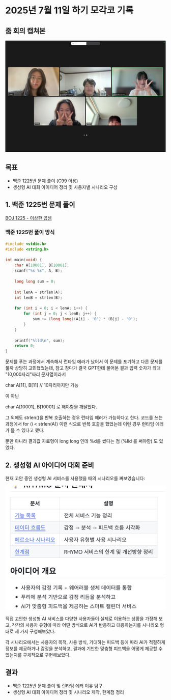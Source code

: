 # 2025년 7월 11일 하기 모각코 기록

## 줌 회의 캡쳐본

![줌 회의 캡처](https://github.com/wwwishcom/25Mogakko_Summer-session/blob/main/image/KakaoTalk_20250711_162745175_01.jpg?raw=true)


## 목표
- 백준 1225번 문제 풀이 (C99 이용)
- 생성형 AI 대회 아이디어 정리 및 사용자별 시나리오 구성

## 1. 백준 1225번 문제 풀이

[BOJ 1225 - 이상한 곱셈](https://www.acmicpc.net/problem/1225)


### 백준 1225번 풀이 방식

```c
#include <stdio.h>
#include <string.h>

int main(void) {
    char A[10001], B[10001];
    scanf("%s %s", A, B);

    long long sum = 0;

    int lenA = strlen(A);
    int lenB = strlen(B);

    for (int i = 0; i < lenA; i++) {
        for (int j = 0; j < lenB; j++) {
            sum += (long long)(A[i] - '0') * (B[j] - '0');
        }
    }

    printf("%lld\n", sum);
    return 0;
}

```

문제를 푸는 과정에서 계속해서 런타임 에러가 났어서 이 문제를 포기하고 다른 문제를 풀까 상당히 고민했었는데, 참고 참다가 결국 GPT한테 물어본 결과 입력 숫자가 최대 "10,000자리"짜리 문자열이라서

char A[11], B[11] // 10자리까지만 가능

이 아닌

char A[10001], B[10001] 로 해야함을 깨달았다. 

그 외에도 strlen()을 반복 호출하는 경우 런타임 에러가 가능하다고 한다.
코드를 쓰는 과정에서 for (i < strlen(A)) 이런 식으로 반복 호출을 했었는데 이런 경우 런타임 에러가 뜰 수 있다고 했다.

뿐만 아니라 결과값 자료형이 long long 인데 %d를 썼다는 점 (%lld 를 써야함) 도 있었다.


## 2. 생성형 AI 아이디어 대회 준비

현재 고안 중인 생성형 AI 서비스를 사용했을 때의 시나리오를 짜보았습니다:

![대회 준비 과정 중 일부](https://github.com/wwwishcom/25Mogakko_Summer-session/blob/main/image/screenshot.png?raw=true)

직접 고안한 생성형 AI 서비스를 다양한 사용자들이 실제로 이용하는 상황을 가정해 보고, 
각각의 사용자 유형에 따라 어떤 방식으로 AI가 반응하고 대응하는지를 시나리오 형태로 세 가지 구성해보았다.

각 시나리오에서는 사용자의 목적, 사용 방식, 기대하는 피드백 등에 따라 AI가 적절하게 정보를 제공하거나 감정을 분석하고, 결과에 기반한 맞춤형 피드백을 어떻게 제공할 수 있는지를 구체적으로 구현해보았다.

## 결과
- 백준 1225번 문제 풀이 및 런타임 에러 이유 탐구
- 생성형 AI 대회 아이디어 정리 및 시나리오 제작, 한계점 정리

